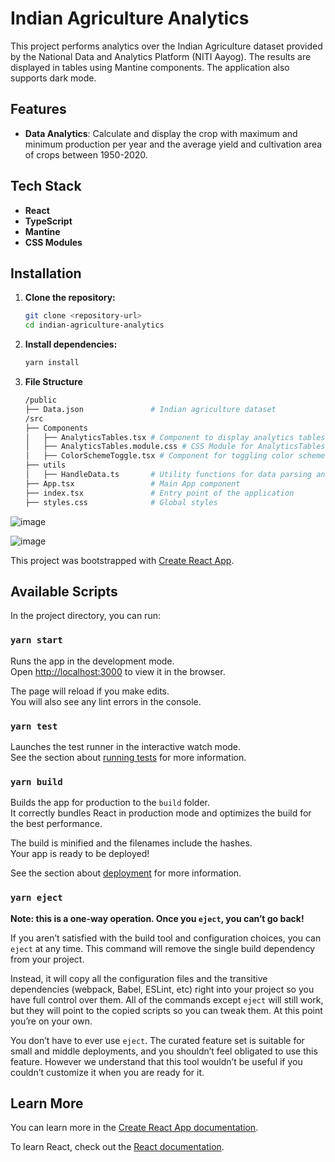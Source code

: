 # Indian Agriculture Analytics

This project performs analytics over the Indian Agriculture dataset provided by the National Data and Analytics Platform (NITI Aayog). The results are displayed in tables using Mantine components. The application also supports dark mode.

## Features

- **Data Analytics**: Calculate and display the crop with maximum and minimum production per year and the average yield and cultivation area of crops between 1950-2020.

## Tech Stack

- **React**
- **TypeScript**
- **Mantine**
- **CSS Modules**

## Installation

1. **Clone the repository:**
   ```bash
   git clone <repository-url>
   cd indian-agriculture-analytics

2. **Install dependencies:**
   ```bash
   yarn install
3. **File Structure**
   ```bash
   /public
   ├── Data.json               # Indian agriculture dataset
   /src
   ├── Components
   │   ├── AnalyticsTables.tsx # Component to display analytics tables
   │   ├── AnalyticsTables.module.css # CSS Module for AnalyticsTables component
   │   ├── ColorSchemeToggle.tsx # Component for toggling color scheme
   ├── utils
   │   ├── HandleData.ts       # Utility functions for data parsing and analytics
   ├── App.tsx                 # Main App component
   ├── index.tsx               # Entry point of the application
   ├── styles.css              # Global styles


![image](https://github.com/Uriyo/tables/assets/87664057/7fdb8e3c-2b7d-4ac0-a09a-d4d95c067ace)


![image](https://github.com/Uriyo/tables/assets/87664057/41f1e803-5545-4f64-b8b1-2e926643d571)


This project was bootstrapped with [Create React App](https://github.com/facebook/create-react-app).

## Available Scripts

In the project directory, you can run:

### `yarn start`

Runs the app in the development mode.\
Open [http://localhost:3000](http://localhost:3000) to view it in the browser.

The page will reload if you make edits.\
You will also see any lint errors in the console.

### `yarn test`

Launches the test runner in the interactive watch mode.\
See the section about [running tests](https://facebook.github.io/create-react-app/docs/running-tests) for more information.

### `yarn build`

Builds the app for production to the `build` folder.\
It correctly bundles React in production mode and optimizes the build for the best performance.

The build is minified and the filenames include the hashes.\
Your app is ready to be deployed!

See the section about [deployment](https://facebook.github.io/create-react-app/docs/deployment) for more information.

### `yarn eject`

**Note: this is a one-way operation. Once you `eject`, you can’t go back!**

If you aren’t satisfied with the build tool and configuration choices, you can `eject` at any time. This command will remove the single build dependency from your project.

Instead, it will copy all the configuration files and the transitive dependencies (webpack, Babel, ESLint, etc) right into your project so you have full control over them. All of the commands except `eject` will still work, but they will point to the copied scripts so you can tweak them. At this point you’re on your own.

You don’t have to ever use `eject`. The curated feature set is suitable for small and middle deployments, and you shouldn’t feel obligated to use this feature. However we understand that this tool wouldn’t be useful if you couldn’t customize it when you are ready for it.

## Learn More

You can learn more in the [Create React App documentation](https://facebook.github.io/create-react-app/docs/getting-started).

To learn React, check out the [React documentation](https://reactjs.org/).

